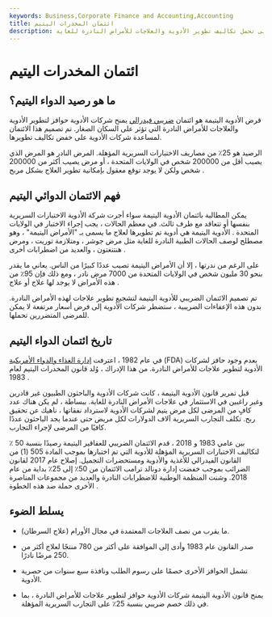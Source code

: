 ```yaml
---
keywords: Business,Corporate Finance and Accounting,Accounting
title: ائتمان المخدرات اليتيم
description: يساعد قرض الأدوية اليتيمة شركات الأدوية على تحمل تكاليف تطوير الأدوية والعلاجات للأمراض النادرة للغاية.
---
```


# ائتمان المخدرات اليتيم
## ما هو رصيد الدواء اليتيم؟

قرض الأدوية اليتيمة هو ائتمان [ضريبي فيدرالي](/taxcredit) يمنح شركات الأدوية حوافز لتطوير الأدوية والعلاجات للأمراض النادرة التي تؤثر على السكان الصغار. تم تصميم هذا الائتمان لمساعدة شركات الأدوية على خفض تكاليف تطويرها.

الرصيد هو 25٪ من مصاريف الاختبارات السريرية المؤهلة. المرض النادر هو المرض الذي يصيب أقل من 200000 شخص في الولايات المتحدة ، أو مرض يصيب أكثر من 200000 شخص ولكن لا يوجد توقع معقول بإمكانية تطوير العلاج بشكل مربح .

## فهم الائتمان الدوائي اليتيم

يمكن المطالبة بائتمان الأدوية اليتيمة سواء أجرت شركة الأدوية الاختبارات السريرية بنفسها أو تتعاقد مع طرف ثالث. في معظم الحالات ، يجب إجراء الاختبار في الولايات المتحدة . الأدوية اليتيمة هي أدوية تم تطويرها لعلاج ما يسمى بـ "الأمراض اليتيمة" ، وهو مصطلح لوصف الحالات الطبية النادرة للغاية مثل مرض جوشر ، ومتلازمة توريت ، ومرض هنتنغتون ، والعديد من اضطرابات أخرى .

على الرغم من ندرتها ، إلا أن الأمراض اليتيمة تصيب عددًا كبيرًا من الناس. يعاني ما يقدر بنحو 30 مليون شخص في الولايات المتحدة من 7000 مرض نادر ، ومع ذلك فإن 95٪ من هذه الأمراض لا يوجد لها علاج أو علاج .

تم تصميم الائتمان الضريبي للأدوية اليتيمة لتشجيع تطوير علاجات لهذه الأمراض النادرة. بدون هذه الإعفاءات الضريبية ، ستضطر شركات الأدوية إلى فرض أسعار مرتفعة لا يمكن للمرضى المتضررين تحملها.

## تاريخ ائتمان الدواء اليتيم

في عام 1982 ، اعترفت [إدارة الغذاء والدواء الأمريكية](/fda) (FDA) بعدم وجود حافز لشركات الأدوية لتطوير علاجات للأمراض النادرة. من هذا الإدراك ، وُلد قانون المخدرات اليتيم لعام 1983 .

قبل تمرير قانون الأدوية اليتيمة ، كانت شركات الأدوية والباحثون الطبيون غير قادرين وغير راغبين في الاستثمار في علاجات الأمراض النادرة للغاية. ببساطة ، لم يكن هناك عدد كافٍ من المرضى لكل مرض يتيم لشركات الأدوية لاسترداد نفقاتها ، ناهيك عن تحقيق ربح. تكلف التجارب السريرية آلاف الدولارات لكل مريض حتى عندما يجد الباحثون عددًا كافيًا من المرضى لإجراء التجارب.

بين عامي 1983 و 2018 ، قدم الائتمان الضريبي للعقاقير اليتيمة رصيدًا بنسبة 50 ٪ لتكاليف الاختبارات السريرية المؤهلة للأدوية التي تم اختبارها بموجب المادة 505 (1) من القانون الفيدرالي للأغذية والأدوية ومستحضرات التجميل. إصلاح عام 2017 لقانون الضرائب بموجب خفضت إدارة دونالد ترامب الائتمان من 50٪ إلى 25٪ بداية من عام 2018. وشنت المنظمة الوطنية للاضطرابات النادرة والعديد من مجموعات المناصرة الأخرى حملة ضد هذه الخطوة .

## يسلط الضوء

- ما يقرب من نصف العلاجات المعتمدة في مجال الأورام (علاج السرطان).

- صدر القانون عام 1983 وأدى إلى الموافقة على أكثر من 780 منتجًا لعلاج أكثر من 250 مرضًا نادرًا.

- تشمل الحوافز الأخرى خصمًا على رسوم الطلب ونافذة سبع سنوات من حصرية الأدوية.

- يمنح قانون الأدوية اليتيمة شركات الأدوية حوافز لتطوير علاجات للأمراض النادرة ، بما في ذلك خصم ضريبي بنسبة 25٪ على التجارب السريرية المؤهلة.

